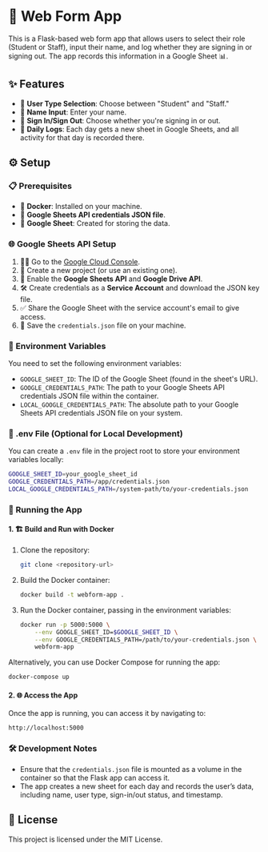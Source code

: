 # 🚪 Web Form App

This is a Flask-based web form app that allows users to select their role (Student or Staff), input their name, and log whether they are signing in or signing out. The app records this information in a Google Sheet 📊.

## ✨ Features

- 👥 **User Type Selection**: Choose between "Student" and "Staff."
- 📝 **Name Input**: Enter your name.
- 🔄 **Sign In/Sign Out**: Choose whether you're signing in or out.
- 📅 **Daily Logs**: Each day gets a new sheet in Google Sheets, and all activity for that day is recorded there.

## ⚙️ Setup

### 📋 Prerequisites

- 🐳 **Docker**: Installed on your machine.
- 📄 **Google Sheets API credentials JSON file**.
- 📝 **Google Sheet**: Created for storing the data.

### 🌐 Google Sheets API Setup

1. 🧑‍💻 Go to the [Google Cloud Console](https://console.cloud.google.com/).
2. 🌟 Create a new project (or use an existing one).
3. 🔌 Enable the **Google Sheets API** and **Google Drive API**.
4. 🛠 Create credentials as a **Service Account** and download the JSON key file.
5. ✅ Share the Google Sheet with the service account's email to give access.
6. 💾 Save the `credentials.json` file on your machine.

### 🔑 Environment Variables

You need to set the following environment variables:

- `GOOGLE_SHEET_ID`: The ID of the Google Sheet (found in the sheet's URL).
- `GOOGLE_CREDENTIALS_PATH`: The path to your Google Sheets API credentials JSON file within the container.
- `LOCAL_GOOGLE_CREDENTIALS_PATH`: The absolute path to your Google Sheets API credentials JSON file on your system.

### 📁 .env File (Optional for Local Development)

You can create a `.env` file in the project root to store your environment variables locally:

```bash
GOOGLE_SHEET_ID=your_google_sheet_id
GOOGLE_CREDENTIALS_PATH=/app/credentials.json
LOCAL_GOOGLE_CREDENTIALS_PATH=/system-path/to/your-credentials.json
```

### 🚀 Running the App

#### 1. 🏗 Build and Run with Docker

1. Clone the repository:
    ```bash
    git clone <repository-url>
    ```

2. Build the Docker container:
    ```bash
    docker build -t webform-app .
    ```

3. Run the Docker container, passing in the environment variables:
    ```bash
    docker run -p 5000:5000 \
        --env GOOGLE_SHEET_ID=$GOOGLE_SHEET_ID \
        --env GOOGLE_CREDENTIALS_PATH=/path/to/your-credentials.json \
        webform-app
    ```

Alternatively, you can use Docker Compose for running the app:

```bash
docker-compose up
```

#### 2. 🌐 Access the App

Once the app is running, you can access it by navigating to:

```
http://localhost:5000
```

### 🛠 Development Notes

- Ensure that the `credentials.json` file is mounted as a volume in the container so that the Flask app can access it.
- The app creates a new sheet for each day and records the user’s data, including name, user type, sign-in/out status, and timestamp.

## 📄 License

This project is licensed under the MIT License.